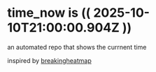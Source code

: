 # time_now is (( 2025-10-10T21:00:00.904Z ))

an automated repo that shows the currnent time

inspired by [breakingheatmap](https://github.com/breakingheatmap/breakingheatmap)